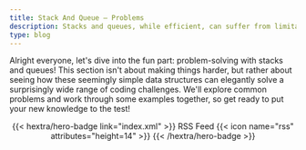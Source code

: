 ```yaml
---
title: Stack And Queue – Problems
description: Stacks and queues, while efficient, can suffer from limitations like overflow (running out of space) and underflow (trying to access empty data).
type: blog
---
```


Alright everyone, let's dive into the fun part: problem-solving with stacks and queues!  This section isn't about making things harder, but rather about seeing how these seemingly simple data structures can elegantly solve a surprisingly wide range of coding challenges.  We'll explore common problems and work through some examples together, so get ready to put your new knowledge to the test!

<div style="text-align: center; margin-top: 1em;">
{{< hextra/hero-badge link="index.xml" >}}
  <span>RSS Feed</span>
  {{< icon name="rss" attributes="height=14" >}}
{{< /hextra/hero-badge >}}
</div>

